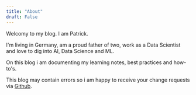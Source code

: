 ```yaml
---
title: "About"
draft: False
---
```


Welcomy to my blog. I am Patrick.

I'm living in Germany, am a proud father of two, work as a Data Scientist and love to dig into AI, Data Science and ML.

On this blog i am documenting my learning notes, best practices and how-to's.

This blog may contain errors so i am happy to receive your change requests via [Github](https://github.com/PatrickPT/patrickpt.github.io).


